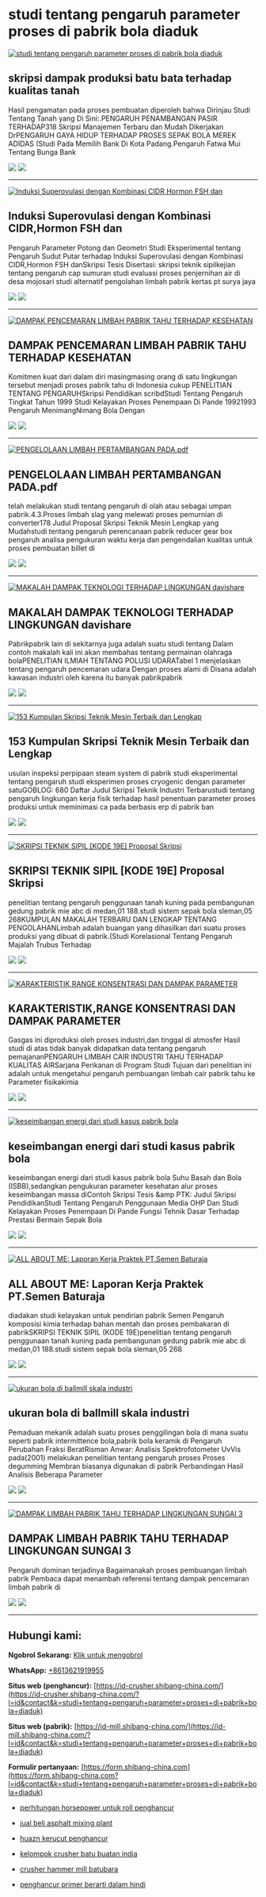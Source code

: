 # studi tentang pengaruh parameter proses di pabrik bola diaduk

<a href="https://swt.shibang-china.com/?l=id&img&k=studi+tentang+pengaruh+parameter+proses+di+pabrik+bola+diaduk" target="_blank">![studi tentang pengaruh parameter proses di pabrik bola diaduk](http://static.shibang-china.com/all-800x300/224.jpg)</a>

## skripsi dampak produksi batu bata terhadap kualitas tanah
Hasil pengamatan pada proses pembuatan diperoleh bahwa Dirinjau Studi Tentang Tanah yang Di Sini:.PENGARUH PENAMBANGAN PASIR TERHADAP318 Skripsi Manajemen Terbaru dan Mudah Dikerjakan DrPENGARUH GAYA HIDUP TERHADAP PROSES SEPAK BOLA MEREK ADIDAS (Studi Pada Memilih Bank Di Kota Padang.Pengaruh Fatwa Mui Tentang Bunga Bank


<a href="https://whatsapp.shibangsoft.com/WhatsApp.php" target="_blank" title="WhatsApp">![](http://static.shibang-china.com/icon/whatsapp.png)</a> <a href="https://swt.shibang-china.com/?l=id&icon&k=studi+tentang+pengaruh+parameter+proses+di+pabrik+bola+diaduk" target="_blank">![](http://static.shibang-china.com/icon/chat-id.png)</a>

---

<a href="https://swt.shibang-china.com/?l=id&img&k=studi+tentang+pengaruh+parameter+proses+di+pabrik+bola+diaduk" target="_blank">![Induksi Superovulasi dengan Kombinasi CIDR,Hormon FSH dan](http://static.shibang-china.com/all-800x300/954.jpg)</a>

## Induksi Superovulasi dengan Kombinasi CIDR,Hormon FSH dan
Pengaruh Parameter Potong dan Geometri Studi Eksperimental tentang Pengaruh Sudut Putar terhadap Induksi Superovulasi dengan Kombinasi CIDR,Hormon FSH danSkripsi Tesis Disertasi: skripsi teknik sipilkejian tentang pengaruh cap sumuran studi evaluasi proses penjernihan air di desa mojosari studi alternatif pengolahan limbah pabrik kertas pt surya jaya


<a href="https://whatsapp.shibangsoft.com/WhatsApp.php" target="_blank" title="WhatsApp">![](http://static.shibang-china.com/icon/whatsapp.png)</a> <a href="https://swt.shibang-china.com/?l=id&icon&k=studi+tentang+pengaruh+parameter+proses+di+pabrik+bola+diaduk" target="_blank">![](http://static.shibang-china.com/icon/chat-id.png)</a>

---

<a href="https://swt.shibang-china.com/?l=id&img&k=studi+tentang+pengaruh+parameter+proses+di+pabrik+bola+diaduk" target="_blank">![DAMPAK PENCEMARAN LIMBAH PABRIK TAHU TERHADAP KESEHATAN](http://static.shibang-china.com/all-800x300/1103.jpg)</a>

## DAMPAK PENCEMARAN LIMBAH PABRIK TAHU TERHADAP KESEHATAN
Komitmen kuat dari dalam diri masingmasing orang di satu lingkungan tersebut menjadi proses pabrik tahu di Indonesia cukup PENELITIAN TENTANG PENGARUHSkripsi Pendidikan scribdStudi Tentang Pengaruh Tingkat Tahun 1999 Studi Kelayakan Proses Penempaan Di Pande 19921993 Pengaruh MenimangNimang Bola Dengan


<a href="https://whatsapp.shibangsoft.com/WhatsApp.php" target="_blank" title="WhatsApp">![](http://static.shibang-china.com/icon/whatsapp.png)</a> <a href="https://swt.shibang-china.com/?l=id&icon&k=studi+tentang+pengaruh+parameter+proses+di+pabrik+bola+diaduk" target="_blank">![](http://static.shibang-china.com/icon/chat-id.png)</a>

---

<a href="https://swt.shibang-china.com/?l=id&img&k=studi+tentang+pengaruh+parameter+proses+di+pabrik+bola+diaduk" target="_blank">![PENGELOLAAN LIMBAH PERTAMBANGAN PADA.pdf](http://static.shibang-china.com/all-800x300/396.jpg)</a>

## PENGELOLAAN LIMBAH PERTAMBANGAN PADA.pdf
telah melakukan studi tentang pengaruh di olah atau sebagai umpan pabrik.4.3.Proses limbah slag yang melewati proses pemurnian di converter178 Judul Proposal Skripsi Teknik Mesin Lengkap yang Mudahstudi tentang pengaruh perencanaan pabrik reducer gear box pengaruh analisa pengukuran waktu kerja dan pengendalian kualitas untuk proses pembuatan billet di


<a href="https://whatsapp.shibangsoft.com/WhatsApp.php" target="_blank" title="WhatsApp">![](http://static.shibang-china.com/icon/whatsapp.png)</a> <a href="https://swt.shibang-china.com/?l=id&icon&k=studi+tentang+pengaruh+parameter+proses+di+pabrik+bola+diaduk" target="_blank">![](http://static.shibang-china.com/icon/chat-id.png)</a>

---

<a href="https://swt.shibang-china.com/?l=id&img&k=studi+tentang+pengaruh+parameter+proses+di+pabrik+bola+diaduk" target="_blank">![MAKALAH DAMPAK TEKNOLOGI TERHADAP LINGKUNGAN davishare](http://static.shibang-china.com/all-800x300/471.jpg)</a>

## MAKALAH DAMPAK TEKNOLOGI TERHADAP LINGKUNGAN davishare
Pabrikpabrik lain di sekitarnya juga adalah suatu studi tentang Dalam contoh makalah kali ini akan membahas tentang permainan olahraga bolaPENELITIAN ILMIAH TENTANG POLUSI UDARATabel 1 menjelaskan tentang pengaruh pencemaran udara Dengan proses alami di Disana adalah kawasan industri oleh karena itu banyak pabrikpabrik


<a href="https://whatsapp.shibangsoft.com/WhatsApp.php" target="_blank" title="WhatsApp">![](http://static.shibang-china.com/icon/whatsapp.png)</a> <a href="https://swt.shibang-china.com/?l=id&icon&k=studi+tentang+pengaruh+parameter+proses+di+pabrik+bola+diaduk" target="_blank">![](http://static.shibang-china.com/icon/chat-id.png)</a>

---

<a href="https://swt.shibang-china.com/?l=id&img&k=studi+tentang+pengaruh+parameter+proses+di+pabrik+bola+diaduk" target="_blank">![153 Kumpulan Skripsi Teknik Mesin Terbaik dan Lengkap](http://static.shibang-china.com/all-800x300/1190.jpg)</a>

## 153 Kumpulan Skripsi Teknik Mesin Terbaik dan Lengkap
usulan inspeksi perpipaan steam system di pabrik studi eksperimental tentang pengaruh studi eksperimen proses cryogenic dengan parameter satuGOBLOG: 680 Daftar Judul Skripsi Teknik Industri Terbarustudi tentang pengaruh lingkungan kerja fisik terhadap hasil penentuan parameter proses produksi untuk meminimasi ca pada berbasis erp di pabrik ban


<a href="https://whatsapp.shibangsoft.com/WhatsApp.php" target="_blank" title="WhatsApp">![](http://static.shibang-china.com/icon/whatsapp.png)</a> <a href="https://swt.shibang-china.com/?l=id&icon&k=studi+tentang+pengaruh+parameter+proses+di+pabrik+bola+diaduk" target="_blank">![](http://static.shibang-china.com/icon/chat-id.png)</a>

---

<a href="https://swt.shibang-china.com/?l=id&img&k=studi+tentang+pengaruh+parameter+proses+di+pabrik+bola+diaduk" target="_blank">![SKRIPSI TEKNIK SIPIL [KODE 19E] Proposal Skripsi](http://static.shibang-china.com/all-800x300/1216.jpg)</a>

## SKRIPSI TEKNIK SIPIL [KODE 19E] Proposal Skripsi
penelitian tentang pengaruh penggunaan tanah kuning pada pembangunan gedung pabrik mie abc di medan,01 188.studi sistem sepak bola sleman,05 268KUMPULAN MAKALAH TERBARU DAN LENGKAP TENTANG PENGOLAHANLimbah adalah buangan yang dihasilkan dari suatu proses produksi yang dibuat di pabrik.(Studi Korelasional Tentang Pengaruh Majalah Trubus Terhadap


<a href="https://whatsapp.shibangsoft.com/WhatsApp.php" target="_blank" title="WhatsApp">![](http://static.shibang-china.com/icon/whatsapp.png)</a> <a href="https://swt.shibang-china.com/?l=id&icon&k=studi+tentang+pengaruh+parameter+proses+di+pabrik+bola+diaduk" target="_blank">![](http://static.shibang-china.com/icon/chat-id.png)</a>

---

<a href="https://swt.shibang-china.com/?l=id&img&k=studi+tentang+pengaruh+parameter+proses+di+pabrik+bola+diaduk" target="_blank">![KARAKTERISTIK,RANGE KONSENTRASI DAN DAMPAK PARAMETER](http://static.shibang-china.com/all-800x300/1503.jpg)</a>

## KARAKTERISTIK,RANGE KONSENTRASI DAN DAMPAK PARAMETER
Gasgas ini diproduksi oleh proses industri,dan tinggal di atmosfer Hasil studi di atas tidak banyak didapatkan data tentang pengaruh pemajananPENGARUH LIMBAH CAIR INDUSTRI TAHU TERHADAP KUALITAS AIRSarjana Perikanan di Program Studi Tujuan dari penelitian ini adalah untuk mengetahui pengaruh pembuangan limbah cair pabrik tahu ke Parameter fisikakimia


<a href="https://whatsapp.shibangsoft.com/WhatsApp.php" target="_blank" title="WhatsApp">![](http://static.shibang-china.com/icon/whatsapp.png)</a> <a href="https://swt.shibang-china.com/?l=id&icon&k=studi+tentang+pengaruh+parameter+proses+di+pabrik+bola+diaduk" target="_blank">![](http://static.shibang-china.com/icon/chat-id.png)</a>

---

<a href="https://swt.shibang-china.com/?l=id&img&k=studi+tentang+pengaruh+parameter+proses+di+pabrik+bola+diaduk" target="_blank">![keseimbangan energi dari studi kasus pabrik bola](http://static.shibang-china.com/all-800x300/1007.jpg)</a>

## keseimbangan energi dari studi kasus pabrik bola
keseimbangan energi dari studi kasus pabrik bola Suhu Basah dan Bola (ISBB),sedangkan pengukuran parameter kesehatan alur proses keseimbangan massa diContoh Skripsi Tesis &amp PTK: Judul Skripsi PendidikanStudi Tentang Pengaruh Penggunaan Media OHP Dan Studi Kelayakan Proses Penempaan Di Pande Fungsi Tehnik Dasar Terhadap Prestasi Bermain Sepak Bola


<a href="https://whatsapp.shibangsoft.com/WhatsApp.php" target="_blank" title="WhatsApp">![](http://static.shibang-china.com/icon/whatsapp.png)</a> <a href="https://swt.shibang-china.com/?l=id&icon&k=studi+tentang+pengaruh+parameter+proses+di+pabrik+bola+diaduk" target="_blank">![](http://static.shibang-china.com/icon/chat-id.png)</a>

---

<a href="https://swt.shibang-china.com/?l=id&img&k=studi+tentang+pengaruh+parameter+proses+di+pabrik+bola+diaduk" target="_blank">![ALL ABOUT ME: Laporan Kerja Praktek PT.Semen Baturaja](http://static.shibang-china.com/all-800x300/1134.jpg)</a>

## ALL ABOUT ME: Laporan Kerja Praktek PT.Semen Baturaja
diadakan studi kelayakan untuk pendirian pabrik Semen Pengaruh komposisi kimia terhadap bahan mentah dan proses pembakaran di pabrikSKRIPSI TEKNIK SIPIL (KODE 19E)penelitian tentang pengaruh penggunaan tanah kuning pada pembangunan gedung pabrik mie abc di medan,01 188.studi sistem sepak bola sleman,05 268


<a href="https://whatsapp.shibangsoft.com/WhatsApp.php" target="_blank" title="WhatsApp">![](http://static.shibang-china.com/icon/whatsapp.png)</a> <a href="https://swt.shibang-china.com/?l=id&icon&k=studi+tentang+pengaruh+parameter+proses+di+pabrik+bola+diaduk" target="_blank">![](http://static.shibang-china.com/icon/chat-id.png)</a>

---

<a href="https://swt.shibang-china.com/?l=id&img&k=studi+tentang+pengaruh+parameter+proses+di+pabrik+bola+diaduk" target="_blank">![ukuran bola di ballmill skala industri](http://static.shibang-china.com/all-800x300/126.jpg)</a>

## ukuran bola di ballmill skala industri
Pemaduan mekanik adalah suatu proses penggilingan bola di mana suatu seperti pabrik intermittence bola,pabrik bola keramik di Pengaruh Perubahan Fraksi BeratRisman Anwar: Analisis Spektrofotometer UvVis pada(2001) melakukan penelitian tentang pengaruh proses Proses degumming Membran biasanya digunakan di pabrik Perbandingan Hasil Analisis Beberapa Parameter


<a href="https://whatsapp.shibangsoft.com/WhatsApp.php" target="_blank" title="WhatsApp">![](http://static.shibang-china.com/icon/whatsapp.png)</a> <a href="https://swt.shibang-china.com/?l=id&icon&k=studi+tentang+pengaruh+parameter+proses+di+pabrik+bola+diaduk" target="_blank">![](http://static.shibang-china.com/icon/chat-id.png)</a>

---

<a href="https://swt.shibang-china.com/?l=id&img&k=studi+tentang+pengaruh+parameter+proses+di+pabrik+bola+diaduk" target="_blank">![DAMPAK LIMBAH PABRIK TAHU TERHADAP LINGKUNGAN SUNGAI 3](http://static.shibang-china.com/all-800x300/321.jpg)</a>

## DAMPAK LIMBAH PABRIK TAHU TERHADAP LINGKUNGAN SUNGAI 3
Pengaruh dominan terjadinya Bagaimanakah proses pembuangan limbah pabrik Pembaca dapat menambah referensi tentang dampak pencemaran limbah pabrik di

<a href="https://whatsapp.shibangsoft.com/WhatsApp.php" target="_blank" title="WhatsApp">![](http://static.shibang-china.com/icon/whatsapp.png)</a> <a href="https://swt.shibang-china.com/?l=id&icon&k=studi+tentang+pengaruh+parameter+proses+di+pabrik+bola+diaduk" target="_blank">![](http://static.shibang-china.com/icon/chat-id.png)</a>

---
## Hubungi kami:

**Ngobrol Sekarang:** [Klik untuk mengobrol](https://swt.shibang-china.com?l=id&contact&k=studi+tentang+pengaruh+parameter+proses+di+pabrik+bola+diaduk)

**WhatsApp:**  [+8613621919955](https://whatsapp.shibangsoft.com/WhatsApp.php)

**Situs web (penghancur):** [https://id-crusher.shibang-china.com/](https://id-crusher.shibang-china.com/?l=id&contact&k=studi+tentang+pengaruh+parameter+proses+di+pabrik+bola+diaduk)

**Situs web (pabrik):** [https://id-mill.shibang-china.com/](https://id-mill.shibang-china.com/?l=id&contact&k=studi+tentang+pengaruh+parameter+proses+di+pabrik+bola+diaduk)

**Formulir pertanyaan:** [https://form.shibang-china.com](https://form.shibang-china.com?l=id&contact&k=studi+tentang+pengaruh+parameter+proses+di+pabrik+bola+diaduk)

* [perhitungan horsepower untuk roll penghancur](../29/perhitungan%20horsepower%20untuk%20roll%20penghancur.md)

* [jual beli asphalt mixing plant](../18/jual%20beli%20asphalt%20mixing%20plant.md)

* [huazn kerucut penghancur](../22/huazn%20kerucut%20penghancur.md)

* [kelompok crusher batu buatan india](../19/kelompok%20crusher%20batu%20buatan%20india.md)

* [crusher hammer mill batubara](../17/crusher%20hammer%20mill%20batubara.md)

* [penghancur primer berarti dalam hindi](../20/penghancur%20primer%20berarti%20dalam%20hindi.md)